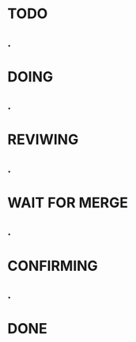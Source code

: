 # TODO


.
-----------------------------------------------------------------------------------------------------------
# DOING


.
-----------------------------------------------------------------------------------------------------------
# REVIWING


.
-----------------------------------------------------------------------------------------------------------
# WAIT FOR MERGE


.
-----------------------------------------------------------------------------------------------------------
# CONFIRMING


.
-----------------------------------------------------------------------------------------------------------
# DONE

